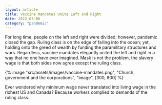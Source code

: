 ```yaml
---
layout: article
title: Vaccine Mandates Unite Left and Right
date: 2022-03-06
category: "pandemic"
---
```


For long time, people on the left and right were divided; however, pandemic closed the gap. Ruling class is on the edge of falling into the ocean; yet, holding onto the greed of wealth by funding the paramilitary structures and wars. Regardless, vaccine mandates elegantly united the left and right in a way that no one have ever imagined. Mask is not the problem, the slavery wage is that both sides now agree except the ruling class.

<!-- excerpt -->

{% image "src/assets/images/vaccine-mandates.png", "Church, government and the corporations", "image", [300, 600] %}

Ever wondered why minimum wage never translated into living wage in the richest US and Canada? Because workers complied to demands of the ruling class.

